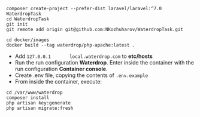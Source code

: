 
```shell
composer create-project --prefer-dist laravel/laravel:^7.0 WaterdropTask
cd WaterdropTask
git init
git remote add origin git@github.com:NKozhuharov/WaterdropTask.git
```
```shell
cd docker/images
docker build --tag waterdrop/php-apache:latest .
```

* Add `127.0.0.1       local.waterdrop.com` to **etc/hosts**
* Run the run configuration **Waterdrop**.  Enter inside the container with the run configuration **Container console**.
* Create .env file, copying the contents of `.env.example`
* From inside the container, execute:
```shell
cd /var/www/waterdrop
composer install
php artisan key:generate
php artisan migrate:fresh
``` 
